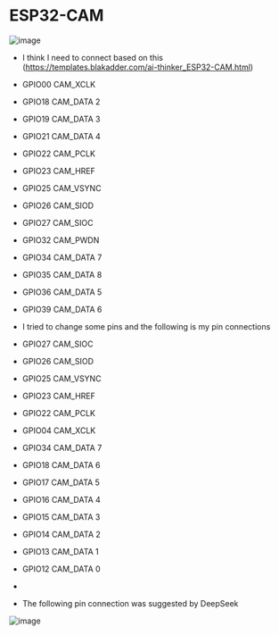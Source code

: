 # ESP32-CAM

![image](https://github.com/user-attachments/assets/fb59e1f6-dd8e-4782-8a87-3f55fde74072)

- I think I need to connect based on this (https://templates.blakadder.com/ai-thinker_ESP32-CAM.html)

- GPIO00	CAM_XCLK
- GPIO18	CAM_DATA 2
- GPIO19	CAM_DATA 3
- GPIO21	CAM_DATA 4
- GPIO22	CAM_PCLK
- GPIO23	CAM_HREF
- GPIO25	CAM_VSYNC
- GPIO26	CAM_SIOD
- GPIO27	CAM_SIOC
- GPIO32	CAM_PWDN
- GPIO34	CAM_DATA 7
- GPIO35	CAM_DATA 8
- GPIO36	CAM_DATA 5
- GPIO39	CAM_DATA 6

- I tried to change some pins and the following is my pin connections
- GPIO27	CAM_SIOC
- GPIO26	CAM_SIOD
- GPIO25	CAM_VSYNC
- GPIO23	CAM_HREF
- GPIO22	CAM_PCLK
- GPIO04	CAM_XCLK
- GPIO34	CAM_DATA 7
- GPIO18	CAM_DATA 6
- GPIO17	CAM_DATA 5
- GPIO16	CAM_DATA 4
- GPIO15	CAM_DATA 3
- GPIO14	CAM_DATA 2
- GPIO13	CAM_DATA 1
- GPIO12	CAM_DATA 0
- 

- The following pin connection was suggested by DeepSeek

![image](https://github.com/user-attachments/assets/118a0737-0da5-43bf-a9ad-a9e9006e4c0b)
